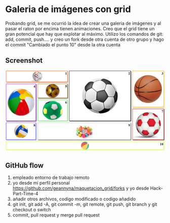 # Galeria de imágenes con grid
Probando grid, se me ocurrió la idea de crear una galeria de imágenes y al pasar el raton por encima tienen animaciones.
Creo que el grid tiene un gran potencial que hay que explotar al máximo.
Utilizo los comandos de git: add, commit, push.... y creo un fork desde otra cuenta
de otro grupo y hago el commit "Cambiado el punto 10" desde la otra cuenta
## Screenshot
![screenshot](screenshot.png)

## GitHub flow
1. empleado entorno de trabajo remoto
2. yo desde mi perfil personal https://github.com/geannyna/maquetacion_grid/forks y yo desde Hack-Part-Time-4
3. añadir otros archivos, codigo modificado o codigo añadido
4. git init, git add -A, git commit -m, git remote, git push, git branch y git checkout o switch
5. commit, pull request y merge pull request

